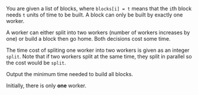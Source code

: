 You are given a list of blocks, where `blocks[i] = t` means that the `i`th block needs `t` units of time to be built. A block can only be built by exactly one worker.

A worker can either split into two workers (number of workers increases by one) or build a block then go home. Both decisions cost some time.

The time cost of spliting one worker into two workers is given as an integer `split`. Note that if two workers split at the same time, they split in parallel so the cost would be `split`.

Output the minimum time needed to build all blocks.

Initially, there is only **one** worker.